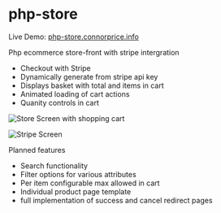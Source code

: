 # php-store

Live Demo:
[php-store.connorprice.info](http://php-store.connorprice.info)

Php ecommerce store-front with stripe intergration 

- Checkout with Stripe 
- Dynamically generate from stripe api key
- Displays basket with total and items in cart
- Animated loading of cart actions
- Quanity controls in cart

![Store Screen with shopping cart](https://i.imgur.com/Let3T2K.jpeg)

![Stripe Screen](https://i.imgur.com/FXxxTIZ.jpg)

Planned features
- Search functionality
- Filter options for various attributes
- Per item configurable max allowed in cart
- Individual product page template
- full implementation of success and cancel redirect pages
